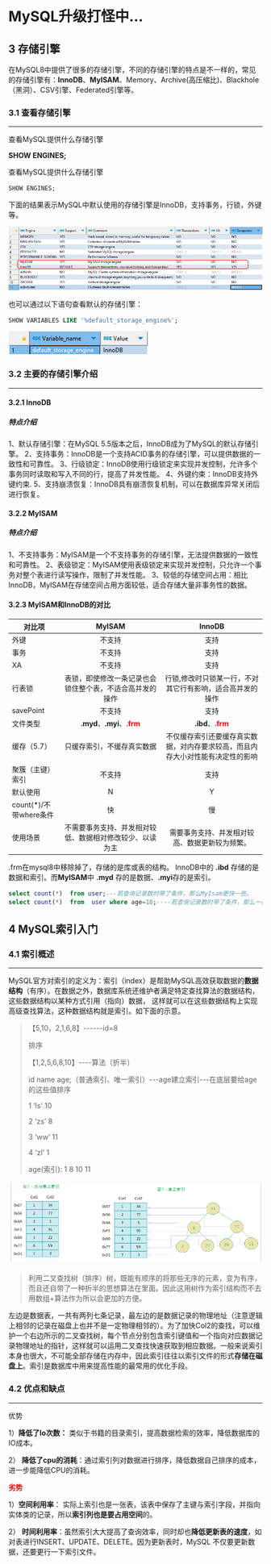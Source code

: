 # MySQL升级打怪中...
## 3 存储引擎
在MySQL8中提供了很多的存储引擎，不同的存储引擎的特点是不一样的，常见的存储引擎有：**InnoDB**、**MyISAM**、Memory、Archive(高压缩比)、Blackhole（黑洞）、CSV引擎、Federated引擎等。
### 3.1 **查看存储引擎**
***
查看MySQL提供什么存储引擎

**SHOW ENGINES;**

查看MySQL提供什么存储引擎
```sql
SHOW ENGINES;
```

下面的结果表示MySQL中默认使用的存储引擎是InnoDB，支持事务，行锁，外键等。

![img.png](img/img.png)

也可以通过以下语句查看默认的存储引擎：

```sql
SHOW VARIABLES LIKE '%default_storage_engine%';
```
![查看默认存储引擎.png](img/查看默认存储引擎.png)

### 3.2 **主要的存储引擎介绍**
***
#### 3.2.1 **InnoDB**
##### **特点介绍**
1、默认存储引擎：在MySQL 5.5版本之后，InnoDB成为了MySQL的默认存储引擎。
2、支持事务：InnoDB是一个支持ACID事务的存储引擎，可以提供数据的一致性和可靠性。
3、行级锁定：InnoDB使用行级锁定来实现并发控制，允许多个事务同时读取和写入不同的行，提高了并发性能。
4、外键约束：InnoDB支持外键约束.
5、支持崩溃恢复：InnoDB具有崩溃恢复机制，可以在数据库异常关闭后进行恢复。

#### 3.2.2 **MyISAM**
##### **特点介绍**

1、不支持事务：MyISAM是一个不支持事务的存储引擎，无法提供数据的一致性和可靠性。
2、表级锁定：MyISAM使用表级锁定来实现并发控制，只允许一个事务对整个表进行读写操作，限制了并发性能。
3、较低的存储空间占用：相比InnoDB，MyISAM在存储空间占用方面较低，适合存储大量非事务性的数据。

#### 3.2.3 **MyISAM和InnoDB的对比**
| **对比项**             |                         **MyISAM**                          |                          **InnoDB**                          |
| ---------------------- | :---------------------------------------------------------: | :----------------------------------------------------------: |
| 外键                   |                           不支持                            |                             支持                             |
| 事务                   |                           不支持                            |                             支持                             |
| XA                     |                           不支持                            |                             支持                             |
| 行表锁                 |  表锁，即使修改一条记录也会锁住整个表，不适合高并发的操作   |  行锁,修改时只锁某一行，不对其它行有影响，适合高并发的操作   |
| savePoint              |                           不支持                            |                             支持                             |
| 文件类型               | **.myd**、**.myi**、<strong style="color:red">.frm</strong> |      **.ibd**、<strong style="color:red">.frm</strong>       |
| 缓存（5.7）            |                 只缓存索引，不缓存真实数据                  | 不仅缓存索引还要缓存真实数据，对内存要求较高，而且内存大小对性能有决定性的影响 |
| 聚簇（主键）索引       |                           不支持                            |                             支持                             |
| 默认使用               |                              N                              |                              Y                               |
| count(*)/不带where条件 |                             快                              |                              慢                              |
| 使用场景               |  不需要事务支持、并发相对较低、数据相对修改较少、以读为主   |        需要事务支持、并发相对较高、数据更新较为频繁。        |

.frm在mysql8中移除掉了，存储的是库或表的结构。
InnoDB中的 **.ibd** 存储的是数据和索引。而**MyISAM**中 **.myd** 存的是数据、**.myi**存的是索引。

```sql
select count(*)  from user;---若查询记录数时带了条件，那么MyIsam更快一些。
select count(*)  from  user where age=18;----若查询记录数时带了条件，那么一样快。
```

## 4 MySQL索引入门
### 4.1 索引概述
***
MySQL官方对索引的定义为：索引（index）是帮助MySQL高效获取数据的**数据结构**（有序）。在数据之外，数据库系统还维护者满足特定查找算法的数据结构，这些数据结构以某种方式引用（指向）数据， 这样就可以在这些数据结构上实现高级查找算法，这种数据结构就是索引。如下面的示意。

> 【5,10，2,1,6,8】------id=8
>
> 排序
>
> 【1,2,5,6,8,10】----算法（折半）
>
>
>
> id     name      age;（普通索引、唯一索引）---age建立索引---在底层要给age的这些值排序
>
> 1     ‘ls’     10
>
> 2     ‘zs’     8
>
> 3     ‘ww’     11
>
> 4     ‘zl’     1
>
> age(索引): 1 8 10 11

![索引.png](img/索引.png)

>利用二叉查找树（排序）树，既能有顺序的将那些无序的元素，变为有序，而且还自带了一种折半的思想算法在里面。因此这用树作为索引结构而不去用数组+算法作为所以会更加的方便。


左边是数据表，一共有两列七条记录，最左边的是数据记录的物理地址（注意逻辑上相邻的记录在磁盘上也并不是一定物理相邻的）。为了加快Col2的查找，可以维护一个右边所示的二叉查找树，每个节点分别包含索引键值和一个指向对应数据记录物理地址的指针，这样就可以运用二叉查找快速获取到相应数据。一般来说索引本身也很大，不可能全部存储在内存中，因此索引往往以索引文件的形式**存储在磁盘上**。索引是数据库中用来提高性能的最常用的优化手段。

### 4.2 优点和缺点
***
优势</strong>

1）**降低了Io次数：** 类似于书籍的目录索引，提高数据检索的效率，降低数据库的IO成本。

2） **降低了cpu的消耗**：通过索引列对数据进行排序，降低数据自己排序的成本，进一步能降低CPU的消耗。

<strong style='color:red'>劣势</strong>

1）**空间利用率**： 实际上索引也是一张表，该表中保存了主键与索引字段，并指向实体类的记录，所以**索引列也是要占用空间**的。

2） **时间利用率**：虽然索引大大提高了查询效率，同时却也**降低更新表的速度**，如对表进行INSERT、UPDATE、DELETE。因为更新表时，MySQL 不仅要更新数据，还要更行一下索引文件。

[//]: # (## MySQL索引结构)

[//]: # (### 5.1 MySQL索引结构)

[//]: # (***)

[//]: # (索引结构是指在数据库中用于**组织和管理索引的数据结构**。索引结构的设计和实现对于数据库的性能和效率具有重要影响。)

[//]: # ()
[//]: # (常见的索引结构包括：)

[//]: # ()
[//]: # (1、**B树&#40;B-tree&#41;:** B树是一种平衡的**多路搜索树**，被广泛应用于数据库系统中。B树的特点是每个节点可以存储多个键值，并且保持有序。B树的高度相对较低，可以快速定位到目标数据。)

[//]: # ()
[//]: # (2、**B+树&#40;B+tree&#41;:** B树是一种平衡的**多路搜索树**，被广泛应用于数据库系统中。B+树的特点是**每个节点可以比B树还存储更多的键值**，并且保持有序。初次之外B+树的**高度相对B树更低**，因此查询数据的Io次数就更少，查询效率就更高。)

[//]: # ()
[//]: # (2、**Hash索引**（Hash Index）：Hash索引使用哈希函数将索引列的值映射为一个固定长度的哈希码，并将哈希码作为索引的键值。Hash索引适用于等值查询，可以快速定位到目标数据。**BUT**，Hash索引不支持<strong style='color:red'>范围查询和排序</strong>操作。)

[//]: # ()
[//]: # (3、R树（R-tree）：R树是一种用于处理多维数据的索引结构，常用于地理信息系统（GIS）和空间数据库中。R树可以高效地支持范围查询和最近邻查询。)

[//]: # ()
[//]: # (4、Full-text （全文索引） ：全文索引也是MyISAM的一个特殊索引类型，主要用于全文索引，InnoDB从Mysql5.6版本开始支持全文索引。)

[//]: # ()
[//]: # ()
[//]: # (MyISAM、InnoDB、Memory三种存储引擎对各种索引类型的支持)

[//]: # ()
[//]: # (| 索引        | InnoDB引擎      | MyISAM引擎 | Memory引擎 |)

[//]: # (| ----------- | --------------- | ---------- | ---------- |)

[//]: # (| BTREE索引   | 支持            | 支持       | 支持       |)

[//]: # (| HASH 索引   | 不支持          | 不支持     | 支持       |)

[//]: # (| R-tree 索引 | 不支持          | 支持       | 不支持     |)

[//]: # (| Full-text   | 5.6版本之后支持 | 支持       | 不支持     |)

[//]: # ()
[//]: # ()
[//]: # (而我们平常所说的索引，如果没有特别指明，都是指**B+树**（多路搜索树，注意：并不一定是二叉的）结构组织的索引。)

[//]: # ()
[//]: # (### 5.2 索引结构-树)

[//]: # ()
[//]: # (***)

[//]: # ()
[//]: # (#### 5.2.1 二叉树)

[//]: # ()
[//]: # (**二叉树**)

[//]: # ()
[//]: # ()
[//]: # (树有很多种，**每个节点最多只能有两个子节点**的一种形式称为二叉树。二叉树的子节点分为左节点和右节点。)

[//]: # ()
[//]: # ()
[//]: # (![二叉树]&#40;img/二叉树.png&#41;)

[//]: # ()
[//]: # ()
[//]: # (**二叉查找树（BST）**)

[//]: # ()
[//]: # ()
[//]: # (BST&#40;Binary Sort&#40;Search&#41; Tree&#41;：对于二叉排序树的任何一个非叶子节点，要求左子节点的值比当前节点的值小，右子节点的值比当前节点的值大。)

[//]: # ()
[//]: # (特别说明：如果有相同的值，可以将该节点放在左子节点或右子节点。)